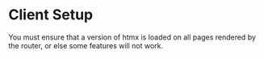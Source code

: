 # Client Setup

You must ensure that a version of htmx is loaded on all pages rendered by the router, or else some features will not work.
